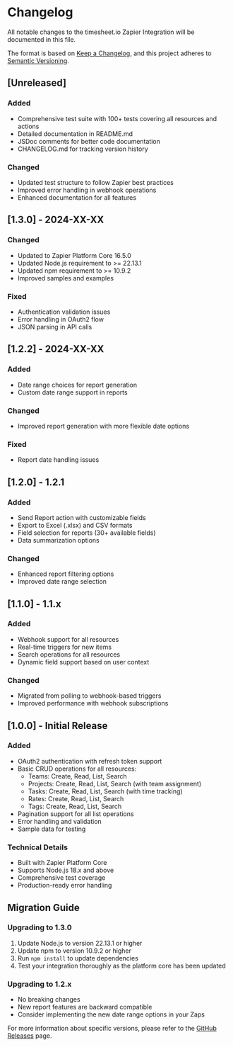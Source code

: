 # Changelog

All notable changes to the timesheet.io Zapier Integration will be documented in this file.

The format is based on [Keep a Changelog](https://keepachangelog.com/en/1.0.0/),
and this project adheres to [Semantic Versioning](https://semver.org/spec/v2.0.0.html).

## [Unreleased]

### Added
- Comprehensive test suite with 100+ tests covering all resources and actions
- Detailed documentation in README.md
- JSDoc comments for better code documentation
- CHANGELOG.md for tracking version history

### Changed
- Updated test structure to follow Zapier best practices
- Improved error handling in webhook operations
- Enhanced documentation for all features

## [1.3.0] - 2024-XX-XX

### Changed
- Updated to Zapier Platform Core 16.5.0
- Updated Node.js requirement to >= 22.13.1
- Updated npm requirement to >= 10.9.2
- Improved samples and examples

### Fixed
- Authentication validation issues
- Error handling in OAuth2 flow
- JSON parsing in API calls

## [1.2.2] - 2024-XX-XX

### Added
- Date range choices for report generation
- Custom date range support in reports

### Changed
- Improved report generation with more flexible date options

### Fixed
- Report date handling issues

## [1.2.0] - 1.2.1

### Added
- Send Report action with customizable fields
- Export to Excel (.xlsx) and CSV formats
- Field selection for reports (30+ available fields)
- Data summarization options

### Changed
- Enhanced report filtering options
- Improved date range selection

## [1.1.0] - 1.1.x

### Added
- Webhook support for all resources
- Real-time triggers for new items
- Search operations for all resources
- Dynamic field support based on user context

### Changed
- Migrated from polling to webhook-based triggers
- Improved performance with webhook subscriptions

## [1.0.0] - Initial Release

### Added
- OAuth2 authentication with refresh token support
- Basic CRUD operations for all resources:
  - Teams: Create, Read, List, Search
  - Projects: Create, Read, List, Search (with team assignment)
  - Tasks: Create, Read, List, Search (with time tracking)
  - Rates: Create, Read, List, Search
  - Tags: Create, Read, List, Search
- Pagination support for all list operations
- Error handling and validation
- Sample data for testing

### Technical Details
- Built with Zapier Platform Core
- Supports Node.js 18.x and above
- Comprehensive test coverage
- Production-ready error handling

## Migration Guide

### Upgrading to 1.3.0
1. Update Node.js to version 22.13.1 or higher
2. Update npm to version 10.9.2 or higher
3. Run `npm install` to update dependencies
4. Test your integration thoroughly as the platform core has been updated

### Upgrading to 1.2.x
- No breaking changes
- New report features are backward compatible
- Consider implementing the new date range options in your Zaps


For more information about specific versions, please refer to the [GitHub Releases](https://github.com/timesheetIO/ts-integration-zapier/releases) page.
